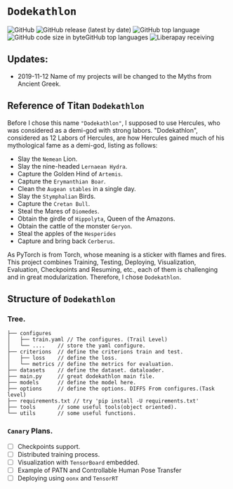 # `Dodekathlon`
![GitHub](https://img.shields.io/github/license/mtroym/Dodekathlon?logo=apache)
![GitHub release (latest by date)](https://img.shields.io/github/v/release/pytorch/pytorch?logo=pytorch)
![GitHub top language](https://img.shields.io/github/languages/top/mtroym/Dodekathlon)
![GitHub code size in byte![GitHub top language](https://img.shields.io/github/languages/top/mtroym/Dodekathlon)s](https://img.shields.io/github/languages/code-size/mtroym/dodekathlon?)
![Liberapay receiving](https://img.shields.io/liberapay/receives/troymao)
## Updates: 
- 2019-11-12 Name of my projects will be changed to the Myths from Ancient Greek.

## Reference of Titan `Dodekathlon`
Before I chose this name `"Dodekathlon"`, I supposed to use Hercules, who was considered as
a demi-god with strong labors. "Dodekathlon", considered as 12 Labors of Hercules, are 
how Hercules gained much of his mythological fame as a demi-god, listing as follows:

- Slay the `Nemean` Lion.
- Slay the nine-headed `Lernaean Hydra`.
- Capture the Golden Hind of `Artemis`.
- Capture the `Erymanthian Boar`.
- Clean the `Augean stables` in a single day.
- Slay the `Stymphalian` Birds.
- Capture the `Cretan Bull`.
- Steal the Mares of `Diomedes`.
- Obtain the girdle of `Hippolyta`, Queen of the Amazons.
- Obtain the cattle of the monster `Geryon`.
- Steal the apples of the `Hesperides`
- Capture and bring back `Cerberus`.

As PyTorch is from Torch, whose meaning is a sticker with flames and fires. 
This project combines Training, Testing, Deploying, Visualization, Evaluation, Checkpoints
and Resuming, etc., each of them is challenging and in great modularization. 
Therefore, I chose `Dodekathlon`. 

## Structure of `Dodekathlon`

### Tree.
```
├── configures
│   ├── train.yaml // The configures. (Trail Level)
│   └── ....    // store the yaml configure.
├── criterions  // define the criterions train and test.
│   ├── loss    // define the loss.
│   └── metrics // define the metrics for evaluation.
├── datasets    // define the dataset. dataloader.
├── main.py     // great dodekathlon main file.
├── models      // define the model here.
├── options     // define the options. DIFFS From configures.(Task level)
├── requirements.txt // try 'pip install -U requirements.txt'
├── tools       // some useful tools(object oriented).
└── utils       // some useful functions.
```


### `Canary` Plans.
- [ ] Checkpoints support.
- [ ] Distributed training process.
- [ ] Visualization with `TensorBoard` embedded.
- [ ] Example of PATN and Controllable Human Pose Transfer
- [ ] Deploying using `oonx` and `TensorRT`